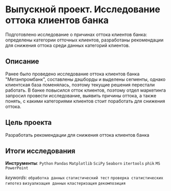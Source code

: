 # Выпускной проект. Исследование оттока клиентов банка

Подготовлено исследование о причинах оттока клиентов банка: определены категории отточных клиентов, разработаны рекомендации для снижения оттока среди данных категорий клиентов.

## Описание
Ранее было проведено исследование оттока клиентов банка "Метанпромбанк", составлены дэшборды и выделены сегменты, однако клиентская база поменялась, поэтому текущие решения перестали работать. В банке повысился отток клиентов, поэтому отдел маркетинга запросил провести исследование, выявить причины оттока, а также понять, с какими категориями клиентов стоит поработать для снижения оттока.

## Цель проекта
Разработать рекомендации для снижения оттока клиентов банка

## Итоги исследования
 


**Инструменты**: `Python` `Pandas` `Matplotlib` `SciPy` `Seaborn` `itertools` `phik` `MS PowerPoint`

_keywords_: `обработка данных` `статистический тест` `проверка статистических гипотез` `визуализация данных` `кластеризация` `декомпозиция`
